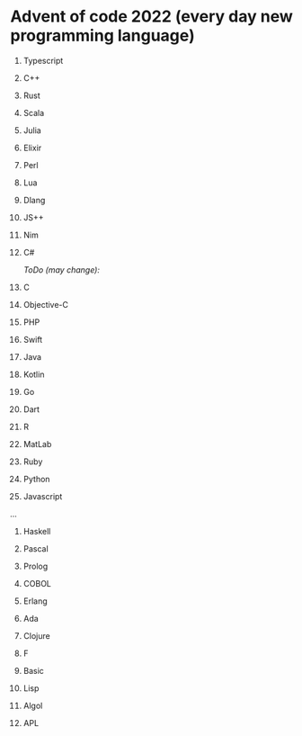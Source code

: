# Advent of code 2022 (every day new programming language)

1. Typescript
1. C++
1. Rust
1. Scala
1. Julia
1. Elixir
1. Perl
1. Lua
1. Dlang
1. JS++
1. Nim
1. C#

    *ToDo (may change):*

1. C
1. Objective-C

1. PHP
1. Swift
1. Java
1. Kotlin

1. Go
1. Dart

1. R
1. MatLab

1. Ruby
1. Python
1. Javascript

*...*

1. Haskell
1. Pascal
1. Prolog
1. COBOL
1. Erlang
1. Ada
1. Clojure
1. F
1. Basic
1. Lisp

1. Algol
1. APL

